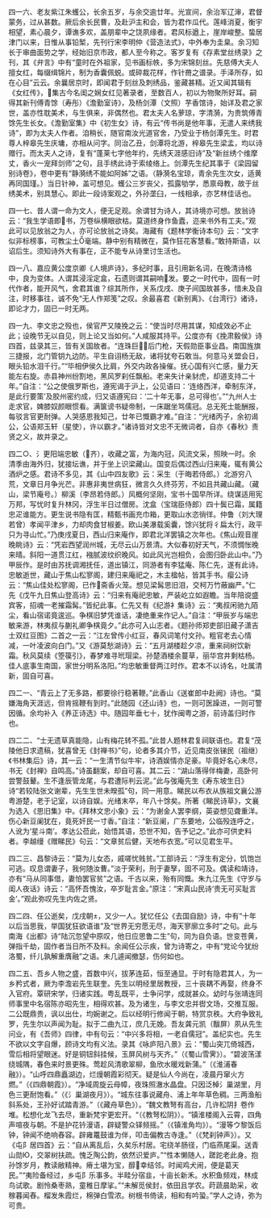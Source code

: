 <!-- { "loadSidebar": true } -->
四一六、老友紫江朱蠖公，长余五岁，与余交逾廿年。光宣间，余治军辽渖，君督蒙务，过从甚数。厥后余长民曹，及赴沪主和会，皆为君作瓜代。莲峰消夏，衡宇相望，素心晨夕，谭谯多欢，盖朋辈中之饶夙缘者。君风标遒上，崖岸峻整。蛰居津门以来，日惟从事铅椠，先刊行宋李明仲《营造法式》，中外奉为圭臬。余习知长于审曲面势之学，经始旧京市政，都人至今称之。客岁复有《存素堂丝绣录》之刊，其《弁言》中有“童时在外祖家，见书画标帙，多为宋锦刻丝。先慈傅大夫人擅女红，每缀缉锦片，制为香囊佩蜕。或碎裁花样，作针黹之谱录。手泽所存，如在心目”云云。余曩居京时，即闻君于刻丝及刺绣品，鉴藏甚精。近又闻其辑有《女红传》，集古今名闺之娴女红见著录者，至数百人，初以为物聚所好耳。嗣得其新刊傅青馀（寿彤）《澹勤室诗》，及杨剑潭（文照）芋香馆诗，始详及君之家世，盖亦性耽美术，与生俱来，非偶然也。君太夫人名萝琼，字清漪，为贵筑傅青馀先生长女。《澹勤室集》中《初生女》诗，有云“传书尚是他年事，无遣人来绣我诗”，即为太夫人作者。洎稍长，随官南汝光道官舍，乃受业于杨剑潭先生。时君尊人梓皋先生庆墉，亦相从问字。同治乙丑，剑潭将北游，梓皋先生梁孟，均以诗赠行。而太夫人之诗，复有“蓬莱七字他年约，先绣天涯感旧诗”及“新丝绣个维摩丈，香火一宠拜剑师”之句，且手绣此诗于索绫络上。剑潭先生纪其事于《梁园留别诗卷》，卷中更有“静漪绣不能如阿姊”之语。（静漪名宝琼，青余先生次女，适黄再同国瑾。）当日针神，盖可想见。蠖公三岁丧父，孤露劬学，悉禀母教，故于丝绣美术，别具慧心。即此一段诗案观之，外孙垄臼，一线相承，亦艺林佳话也。

四一七、昔人谓一命为文人，便无足观。余谓甘为诗人，其诗境亦可想。放翁诗云：“我生学语即书，万卷纵横眼欲枯。莫道终身作鱼蠹，迩来书外有工夫。”观此可以见放翁之为人，亦可论放翁之诗矣。海藏有《题林学衡诗本句》云：“文字似非标榜事，可教尘土毫端。静中别有精微在，莫作狂花客慧看。”敢持斯语，以诏后生。须知诗外大有事在，正不能专从诗里讨生活也。

四一八、嘉应黄公度京卿《人境庐诗》，多纪时事，且引用新名词，在晚清诗格中，良为变体。人谓其浸淫定盒，石遗则谓其嗣响发。要之一时代中，固有一时代作者，能开风气，舍君其谁？综其所作，关系戊戌、庚子间国故甚多，惜未及自注，时移事往，诚不免“无人作郑笺”之叹。余最喜君《新别离》、《台湾行》诸诗，即论才力，固已一时无两。

四一九、李文忠之殁也，侯官严又陵挽之云：“使当时尽用其谋，知成效必不止此；设晚节无以自见，则上论又当如何。”人咸服其持平。公度亦有《挽肃毅侯》诗四首，兹录其三，皆有关国故者。“连珠巨后门枪，天假勋臣事业昌。南国旌旗三捷报，北门管钥九边防。平生自诩杨无敌，诸将犹夸石敢当。何意马关盟会日，眼头铅水泪千行。”“毕相伊侯久比肩，外交内政各操催。抚心国有兴亡感，量力天能左右旋。赤县神州纷割地，黑风罗刹任飘船。老来失计亲豺虎，却道支持二十年。”自注：“公之使俄罗斯也，遵宪谒于沪上，公见语曰：‘连络西洋，牵制东洋，是此行要策’及胶州密约成，归又语遵宪曰：‘二十年无事，总可得也’。”“九州人士走求官，婢膝奴颜眼惯看。满箧谤书疑帝制，一床踞坐骂儒冠。总无死士能酬报，每驳言官更耐弹。人哭感恩我知己，廿年已慨霸才难。”自注：“光绪丙子，余初谒公，公语郑玉轩（星使），许以霸才。”诸诗皆对文忠不无微词者，自亦《春秋》责贤之义，故并录之。

四二○、氵更阳端忠敏（齐），收藏之富，为海内冠，风流文采，照映一时。余清季由海外归，犹接坛谯，并于坐上识梁藏山。国变后偶过西山归来庵，辄有黄公酒炉之感。君诗不多见，其《山中四友歌》云：采生（于晦若侍郎。）北游穷八荒，文章日月争光芒。非惠非夷世病狂，微言久久终芬芳，不如且共藏山藏。（藏山，梁节庵号。）柳溪（李昂若侍郎。）风概何坚刚，宝书十国早所详。绕谋适用宪万邦，写忧时复升林冈，浮生半日过僧房。沈盒（宝瑞臣侍郎）四十鬓已霜，属籍忠疋谁能方。更生说书隐有匡，精甄书画充巾箱，更取山水恣徜徉。仲鲁（刘大理若曾）孝闻平津乡，力却肉食甘椒姜。欧山美瀑载奚囊，馀兴犹将彳扁太行，政平只为寻山忙。”乃庚戌夏日，西山归来庵作，即君北洋罢镇之次年也。《焦山观音崖晚眺诗》云：“凭岩西望润州城，无尽云山万景清。大似春初好天气，不须惆怅晚来晴。斜阳一道贯江红，襁腻波纹织晚风。如此风光岂相负，会图归卧此山中。”乃甲辰作。是时由苏抚调湘抚任，道出镇江，同游者有李猛庵、陈仁先，遂有此诗。忠敏逝世，藏山于焦山松寥阁，建归来庵祀之，木主楹帖，皆其手书。瘿公诗云：“焦山佳处松寥阁，已作斋香火笼。想见梁髯思旧泪，交柯万竹蔽幽严。”仁先《戊午九日焦山登高诗》云：“归来有庵祀忠敏，严装屹立如遐瞻。当年陪谠盛宾客，招魂一老摧霜髯。”皆纪此事。仁先又有《纪游衤集诗》云：“夷叔闲驰九陌尘，看山宿诺竟逡巡。争棋旧梦凭谁话，凄绝重来作记人。”自注：“甲辰岁与端忠敏来游，林夷叔与蒯礼卿争棋竟夕。”此亦可入山志者。《题孙师郑吏部旧藏子潇吉士双红豆图》二首之一云：“江左曾传小红豆，春风词笔付文孙。粗官老去心情减，一叶凌波向白门。”又《游莫愁湖诗》云：“五月湖楼趁夕凉，重来祠树饮新霜。秋风莫续《箜篌引》，春梦难寻玳瑁梁。孙楚酒楼余蔓草，丽华宫井剩枯杨。佳人底事生南国，家世分明系洛阳。”均忠敏重督两江时作。君本不以诗名，吐属清新，固自可喜。

四二一、“青云上了无多路，都要徐行稳著鞭。”此香山《送崔郎中赴阙》诗也。“莫嫌海角天涯远，但肯摇鞭有到时。”此随园《还山诗》也，一则可医躁进，一则可警因循。余均补入《养正诗选》中。随园年垂七十，犹作闽粤之游，前诗盖归时作也。

四二二、“士无遗草真能隐，山有梅花转不孤。”此昔人题林君复祠联语也。君复“茂陵他日求遗稿，犹喜曾无《封禅书》”句，论者多其介节，近见南皮张锑民（祖继）《书林集后》诗，其一云：“一生清节似牛牢，诗酒娱情亦足豪。毕竟好名心未尽，书无《封禅》自鸣高。”诗虽翻案，却自可喜。其二云：“湖山落得伴梅妻，高卧何尝警鼓鼙。生不逢辰管龙尾，与君遭际判云泥。”此与弢庵先生《寿东坡生日》诗“若较陆张文谢辈，先生生世未暌孤”句，同一用意。睇民以布衣从族祖文襄公游粤游楚，老于记室，以诗自娱。光绪末卒，年八十馀矣。所著《睇民诗草》，文襄为选入《思旧集》中。《拜林文忠小象》云：“为谢金人罢李纲，英姿想见聋重洋。伤心新豆阑犹在，竟死奸民一寸香。”自注：“新豆阑，广东要地，公临殁连呼之，人讹为‘星斗南’。孝达公莅此，始悟其语，恐世不知，告予记之。”此亦可供史料者。李越缦《赠睇民》句云：“文章贫后健，天地布衣宽。”可以见君生平。

四二三、昌黎诗云：“莫为儿女态，戚嗟忧贱贫。”工部诗云：“浮生有定分，饥饱岂可逃。叹息谓妻子，我何随汝曹。”淡于荣利，刑于妻孥，固不可及。偶读和靖诗，亦有“马从同事借，妻怕罢官贫”之语。千古以来，殆有同慨。朱九江先生《守岁与闺人夜话》诗云：“高怀吾愧汝，卒岁耻言金。”原注：“宋真山民诗‘贵无可买耻言金’。”观此弥叹先生内佐之贤。

四二四、任公逝矣，戊戌朝±，又少一人。犹忆任公《去国自励》诗，中有“十年以后当思我，举国犹狂欲语谁”及“世界无穷愿无尽，海天寥廓立多时”之句。此与南海《出都》诗“陆沉忽望中原叹，他日应思鲁二生”句，同为自负语。世变苍黄，弹指千劫，固作者当日所不及料。余闻任公示疾，曾为诗寄之，中有“党论今犹纷洛蜀，纤儿孰解重膺融”之语。未几遽闻撤瑟，伤何如也。

四二五、吾乡人物之盛，首数中兴，拔茅连茹，恒至通显。于时有隐君其人，为一乡矜式者，厥为李澹岩先生联奎。先生以明经里居教授，三十丧耦不再娶，终身不入官府。覃研宋学，归诸实践。粤乱既平，士争问学，成就甚众。幼时与张靖连同师事里中名宿陈亦昭先生，相得欢甚。及为诸生，与李文忠并辔文场，交推互服。二公既鼎贵，讽以出仕，均婉谢之。后以经明行修闻于朝，特赏京秩。大府争致礼罗，先生尔以声闻为耻。拟于二曲九江，庶几无娩。吾友龚元凯（黻屏）夙从先生问业，有《吾师》四律，中有句云：“中兴多将相，一老自儒冠”。盖纪实也。先生不欲以文字自爆，顾诗文均有义法。录其《咏庐阳八景》云：“蜀山突兀倚城西，雪后相将望眼迷。好是铜钮斜挂候，玉屏风树与天齐。”（《蜀山雪霁》）。“碧波荡漾绕城隅，春色来时景更殊。莺趁风清歌翠柳，鱼欣水暖戏新蒲。”（《淮浦春融》）。“山呼四鼎矗湖边，烂熳朝霞彩彻天。疑是仙人今尚在，凌晨丹窜火方燃。”（《四鼎朝霞》）。“净域周旋云母幛，夜珠照澈水晶盘。只因泛棹氵巢湖里，月色三更耐饱看。”（《氵巢湖夜月》）。“城东往事说藏舟、浦上年年草色稠。三两渔船斜系处，王孙好试踏青游。”（《藏舟草色》）。“魏文教弩有高台，几许松阴扌卷作堆。松想化龙飞去尽，重新梵宇更宏开。“（《教弩松阴》）。“镇淮楼阁入云霄，四角声喧夜与朝。不是护花钤漫语，辟疑警众铎频摇。”（《镇淮角均》）。“漫等ウ黎饭后钟，钟闻不绝响舂容。辟雍鼍鼓谁为伴，叩击偏教古寺逢。”（《梵刹钟声》）。又《屯阝居四首》云：“自从离乱后，久矣乐村居。宅绕羊肠径，门临燕尾渠。送青山勋Ю，交翠树扶疏。愧乏陶公韵，依然识爱庐。”“性本懒随人，蹉跎老此身。抱孙馀岁月，教读敝精神。瘠土堪为宝，醇幸结邻。时闻鸡犬闹，便是葛天民。”“夷险备经过，乡屯阝乐事多。半畦分宿韭，十亩长新禾。水积鱼频戏，林成鸟试歌。剧怜桑枣熟，童稚日摩挲。”“未解觅侯封，依田且学农。莳蔬晨助采，收稼暮闻舂。榴发朱霞烂，棉弹白雪浓。树根书倚读，相和有吟蛩。”学人之诗，弥为可贵。

